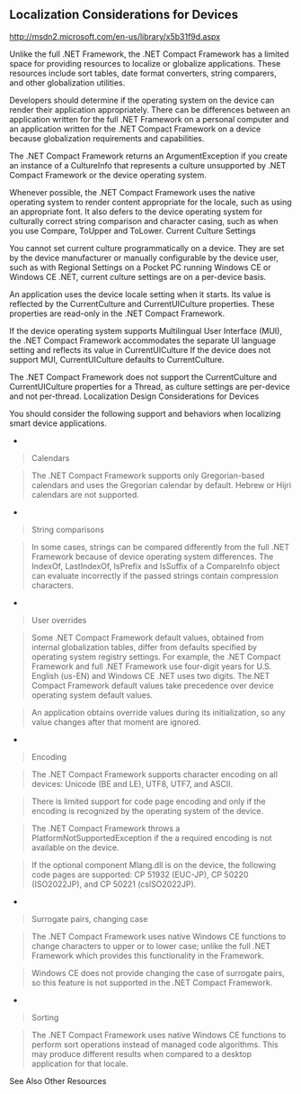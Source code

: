 ## Localization Considerations for Devices ##

http://msdn2.microsoft.com/en-us/library/x5b31f9d.aspx

Unlike the full .NET Framework, the .NET Compact Framework has a limited space for providing resources to localize or globalize applications. These resources include sort tables, date format converters, string comparers, and other globalization utilities.

Developers should determine if the operating system on the device can render their application appropriately. There can be differences between an application written for the full .NET Framework on a personal computer and an application written for the .NET Compact Framework on a device because globalization requirements and capabilities.

The .NET Compact Framework returns an ArgumentException if you create an instance of a CultureInfo that represents a culture unsupported by .NET Compact Framework or the device operating system.

Whenever possible, the .NET Compact Framework uses the native operating system to render content appropriate for the locale, such as using an appropriate font. It also defers to the device operating system for culturally correct string comparison and character casing, such as when you use Compare, ToUpper and ToLower.
Current Culture Settings

You cannot set current culture programmatically on a device. They are set by the device manufacturer or manually configurable by the device user, such as with Regional Settings on a Pocket PC running Windows CE or Windows CE .NET, current culture settings are on a per-device basis.

An application uses the device locale setting when it starts. Its value is reflected by the CurrentCulture and CurrentUICulture properties. These properties are read-only in the .NET Compact Framework.

If the device operating system supports Multilingual User Interface (MUI), the .NET Compact Framework accommodates the separate UI language setting and reflects its value in CurrentUICulture If the device does not support MUI, CurrentUICulture defaults to CurrentCulture.

The .NET Compact Framework does not support the CurrentCulture and CurrentUICulture properties for a Thread, as culture settings are per-device and not per-thread.
Localization Design Considerations for Devices

You should consider the following support and behaviors when localizing smart device applications.

  * 

> Calendars

> The .NET Compact Framework supports only Gregorian-based calendars and uses the Gregorian calendar by default. Hebrew or Hijri calendars are not supported.
  * 

> String comparisons

> In some cases, strings can be compared differently from the full .NET Framework because of device operating system differences. The IndexOf, LastIndexOf, IsPrefix and IsSuffix of a CompareInfo object can evaluate incorrectly if the passed strings contain compression characters.
  * 

> User overrides

> Some .NET Compact Framework default values, obtained from internal globalization tables, differ from defaults specified by operating system registry settings. For example, the .NET Compact Framework and full .NET Framework use four-digit years for U.S. English (us-EN) and Windows CE .NET uses two digits. The.NET Compact Framework default values take precedence over device operating system default values.

> An application obtains override values during its initialization, so any value changes after that moment are ignored.
  * 

> Encoding

> The .NET Compact Framework supports character encoding on all devices: Unicode (BE and LE), UTF8, UTF7, and ASCII.

> There is limited support for code page encoding and only if the encoding is recognized by the operating system of the device.

> The .NET Compact Framework throws a PlatformNotSupportedException if the a required encoding is not available on the device.

> If the optional component Mlang.dll is on the device, the following code pages are supported: CP 51932 (EUC-JP), CP 50220 (ISO2022JP), and CP 50221 (cslSO2022JP).
  * 

> Surrogate pairs, changing case

> The .NET Compact Framework uses native Windows CE functions to change characters to upper or to lower case; unlike the full .NET Framework which provides this functionality in the Framework.

> Windows CE does not provide changing the case of surrogate pairs, so this feature is not supported in the .NET Compact Framework.
  * 

> Sorting

> The .NET Compact Framework uses native Windows CE functions to perform sort operations instead of managed code algorithms. This may produce different results when compared to a desktop application for that locale.

See Also
Other Resources

